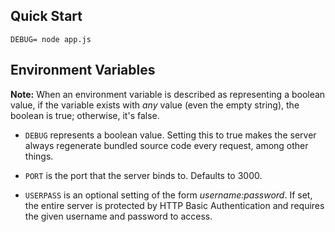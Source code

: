 ## Quick Start

```
DEBUG= node app.js
```

## Environment Variables

**Note:** When an environment variable is described as representing a
boolean value, if the variable exists with *any* value (even the empty
string), the boolean is true; otherwise, it's false.

* `DEBUG` represents a boolean value. Setting this to true makes the server
  always regenerate bundled source code every request, among other things.

* `PORT` is the port that the server binds to. Defaults to 3000.

* `USERPASS` is an optional setting of the form *username:password*. If
  set, the entire server is protected by HTTP Basic Authentication
  and requires the given username and password to access.
